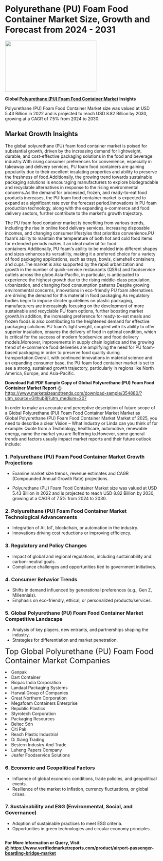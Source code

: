 <H1>Polyurethane (PU) Foam Food Container Market Size, Growth and Forecast from 2024 - 2031</H1><img class="aligncenter size-medium wp-image-584254" src="https://thirdeyenews.in/wp-content/uploads/2024/09/Global-Market-Research-300x168.jpeg" alt="" width="300" height="168" /><p><strong>Global&nbsp;<a href="https://www.marketsizeandtrends.com/download-sample/354880/?utm_source=Github8j?utm_medium=207">Polyurethane (PU) Foam Food Container Market</a> Insights</strong></p><p>Polyurethane (PU) Foam Food Container Market size was valued at USD 5.43 Billion in 2022 and is projected to reach USD 8.82 Billion by 2030, growing at a CAGR of 7.5% from 2024 to 2030.</p><p><h2>Market Growth Insights</h2> <p>The global polyurethane (PU) foam food container market is poised for substantial growth, driven by the increasing demand for lightweight, durable, and cost-effective packaging solutions in the food and beverage industry.With rising consumer preferences for convenience, especially in takeaway and delivery services, PU foam food containers are gaining popularity due to their excellent insulating properties and ability to preserve the freshness of food.Additionally, the growing trend towards sustainable packaging solutions is encouraging manufacturers to explore biodegradable and recyclable alternatives in response to the rising environmental concerns.As the demand for processed, frozen, and ready-to-eat food products increases, the PU foam food container market is expected to expand at a significant rate over the forecast period.Innovations in PU foam production technology, along with the expanding e-commerce and food delivery sectors, further contribute to the market's growth trajectory.</p> <p>The PU foam food container market is benefiting from various trends, including the rise in online food delivery services, increasing disposable incomes, and changing consumer lifestyles that prioritize convenience.PU foam’s ability to maintain the temperature of both hot and cold food items for extended periods makes it an ideal material for food containers.Additionally, PU foam's ability to be molded into different shapes and sizes enhances its versatility, making it a preferred choice for a variety of food packaging applications, such as trays, bowls, clamshell containers, and cups.The market is also supported by the rapid urbanization and growth in the number of quick-service restaurants (QSRs) and foodservice outlets across the globe.Asia-Pacific, in particular, is anticipated to experience the highest growth due to the rising middle-class population, urbanization, and changing food consumption patterns.Despite growing environmental concerns, innovations in eco-friendly PU foam alternatives are driving the demand for this material in food packaging.As regulatory bodies begin to impose stricter guidelines on plastic packaging, manufacturers are increasingly focusing on the development of more sustainable and recyclable PU foam options, further boosting market growth.In addition, the increasing preference for ready-to-eat meals and frozen foods is also contributing to the heightened demand for effective packaging solutions.PU foam's light weight, coupled with its ability to offer superior insulation, ensures the delivery of food in optimal condition, which is critical for the success of modern foodservice and food delivery models.Moreover, improvements in supply chain logistics and the growing trend of e-commerce food deliveries are amplifying the need for PU foam-based packaging in order to preserve food quality during transportation.Overall, with continued innovations in material science and an expanding consumer base, the PU foam food container market is set to see a strong, sustained growth trajectory, particularly in regions like North America, Europe, and Asia-Pacific.</p> <p><span class=""><strong>Download Full PDF Sample Copy of Global Polyurethane (PU) Foam Food Container Market Report</strong> @ <a href="https://www.marketsizeandtrends.com/download-sample/354880/?utm_source=Github8j?utm_medium=207" target="_blank">https://www.marketsizeandtrends.com/download-sample/354880/?utm_source=Github8j?utm_medium=207</a></span></p><p>In order to make an accurate and perceptive description of future scope of a Global&nbsp;Polyurethane (PU) Foam Food Container Market Market as Global&nbsp;Polyurethane (PU) Foam Food Container Market Market of 2025, you need to describe a clear Vision &ndash; What Industry or Linda can you think of for example: Quote from a Technology, healthcare, automotive, renewable energy, name the market you are Reffering to.However, some general trends and factors usually impact market reports and their future outlook include:</p><h3>1.&nbsp;<strong>Polyurethane (PU) Foam Food Container Market Growth Projections</strong></h3><ul><li>Examine market size trends, revenue estimates and CAGR (Compounded Annual Growth Rate) projections.</li><li><p>Polyurethane (PU) Foam Food Container Market size was valued at USD 5.43 Billion in 2022 and is projected to reach USD 8.82 Billion by 2030, growing at a CAGR of 7.5% from 2024 to 2030.</p></li></ul><h3>2.&nbsp;<strong>Polyurethane (PU) Foam Food Container Market Technological Advancements</strong></h3><ul><li>Integration of AI, IoT, blockchain, or automation in the industry.</li><li>Innovations driving cost reductions or improving efficiency.</li></ul><h3>3.&nbsp;<strong>Regulatory and Policy Changes</strong></h3><ul><li>Impact of global and regional regulations, including sustainability and carbon-neutral goals.</li><li>Compliance challenges and opportunities tied to government initiatives.</li></ul><h3>4.&nbsp;<strong>Consumer Behavior Trends</strong></h3><ul><li>Shifts in demand influenced by generational preferences (e.g., Gen Z, Millennials).</li><li>Emphasis on eco-friendly, ethical, or personalized products/services.</li></ul><h3>5.&nbsp;<strong>Global Polyurethane (PU) Foam Food Container Market Competitive Landscape</strong></h3><ul><li>Analysis of key players, new entrants, and partnerships shaping the industry.</li><li>Strategies for differentiation and market penetration.</li></ul><p data-pm-slice="1 1 []"><span style="color: inherit; font-family: inherit; font-size: 25px;">Top Global Polyurethane (PU) Foam Food Container Market Companies</span></p><div class="" data-test-id=""><p><li>Genpak</li><li> Dart Container</li><li> Biopac India Corporation</li><li> Landaal Packaging Systems</li><li> Harwal Group of Companies</li><li> Great Northern Corporation</li><li> Megafoam Containers Enterprise</li><li> Republic Plastics</li><li> Styrotech Corporation</li><li> Packaging Resources</li><li> Beltec Sdn</li><li> Citi Pak</li><li> Reach Plastic Industrial</li><li> Di Xiang Trading</li><li> Bestern Industry And Trade</li><li> Luheng Papers Company</li><li> Jeafer Foodservice Solutions</li></p></div><h3>6.&nbsp;<strong>Economic and Geopolitical Factors</strong></h3><ul><li>Influence of global economic conditions, trade policies, and geopolitical events.</li><li>Resilience of the market to inflation, currency fluctuations, or global crises.</li></ul><h3>7.&nbsp;<strong>Sustainability and ESG (Environmental, Social, and Governance)</strong></h3><ul><li>Adoption of sustainable practices to meet ESG criteria.</li><li>Opportunities in green technologies and circular economy principles.</li></ul><h2><strong style="font-size: 14px;">For More Information or Query, Visit @&nbsp;</strong><a style="background-color: #ffffff; font-size: 14px;" href="https://www.marketsizeandtrends.com/report/polyurethane-pu-foam-food-container-market/" target="_blank">https://www.verifiedmarketreports.com/product/airport-passenger-boarding-bridge-market</a></h2>
